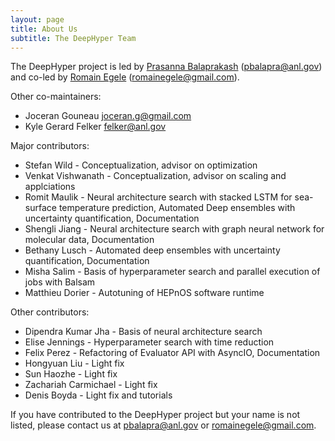 ```yaml
---
layout: page
title: About Us
subtitle: The DeepHyper Team
---
```


The DeepHyper project is led by [Prasanna Balaprakash](https://pbalapra.github.io) (<pbalapra@anl.gov>) and co-led by [Romain Egele](http://deathn0t.github.io) (<romainegele@gmail.com>).

Other co-maintainers:
- Joceran Gouneau <joceran.g@gmail.com>
- Kyle Gerard Felker <felker@anl.gov>

Major contributors:
- Stefan Wild - Conceptualization, advisor on optimization 
- Venkat Vishwanath - Conceptualization, advisor on scaling and applciations
- Romit Maulik - Neural architecture search with stacked LSTM for sea-surface temperature prediction, Automated Deep ensembles with uncertainty quantification, Documentation
- Shengli Jiang - Neural architecture search with graph neural network for molecular data, Documentation
- Bethany Lusch - Automated deep ensembles with uncertainty quantification, Documentation
- Misha Salim - Basis of hyperparameter search and parallel execution of jobs with Balsam
- Matthieu Dorier - Autotuning of HEPnOS software runtime

Other contributors:
- Dipendra Kumar Jha - Basis of neural architecture search
- Elise Jennings - Hyperparameter search with time reduction
- Felix Perez - Refactoring of Evaluator API with AsyncIO, Documentation
- Hongyuan Liu - Light fix
- Sun Haozhe - Light fix
- Zachariah Carmichael - Light fix
- Denis Boyda - Light fix and tutorials

If you have contributed to the DeepHyper project but your name is not listed, please contact us at <pbalapra@anl.gov> or <romainegele@gmail.com>.
